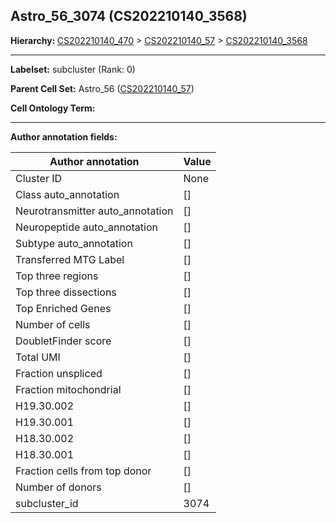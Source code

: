 ## Astro_56_3074 (CS202210140_3568)
<b>Hierarchy: </b>
[CS202210140_470](https://purl.brain-bican.org/taxonomy/CS202210140#CS202210140_470) >
[CS202210140_57](https://purl.brain-bican.org/taxonomy/CS202210140#CS202210140_57) >
[CS202210140_3568](https://purl.brain-bican.org/taxonomy/CS202210140#CS202210140_3568)

---


**Labelset:** subcluster (Rank: 0)

**Parent Cell Set:** Astro_56 ([CS202210140_57](https://purl.brain-bican.org/taxonomy/CS202210140#CS202210140_57))



**Cell Ontology Term:** 

[MARKER GENES.]: #


---

[TRANSFERRED ANNOTATIONS.]: #


[AUTHOR ANNOTATION FIELDS.]: #


**Author annotation fields:**

| Author annotation | Value |
|-------------------|-------|
|Cluster ID|None|
|Class auto_annotation|[]|
|Neurotransmitter auto_annotation|[]|
|Neuropeptide auto_annotation|[]|
|Subtype auto_annotation|[]|
|Transferred MTG Label|[]|
|Top three regions|[]|
|Top three dissections|[]|
|Top Enriched Genes|[]|
|Number of cells|[]|
|DoubletFinder score|[]|
|Total UMI|[]|
|Fraction unspliced|[]|
|Fraction mitochondrial|[]|
|H19.30.002|[]|
|H19.30.001|[]|
|H18.30.002|[]|
|H18.30.001|[]|
|Fraction cells from top donor|[]|
|Number of donors|[]|
|subcluster_id|3074|
